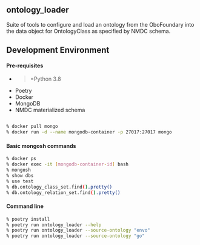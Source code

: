 ## ontology_loader

Suite of tools to configure and load an ontology from the OboFoundary into the data object for OntologyClass as 
specified by NMDC schema.

## Development Environment

#### Pre-requisites

- >=Python 3.8
- Poetry
- Docker
- MongoDB
- NMDC materialized schema

```bash

% docker pull mongo
% docker run -d --name mongodb-container -p 27017:27017 mongo
```

#### Basic mongosh commands
```bash
% docker ps
% docker exec -it [mongodb-container-id] bash
% mongosh
% show dbs
% use test
% db.ontology_class_set.find().pretty()
% db.ontology_relation_set.find().pretty()
``` 

#### Command line
```bash
% poetry install
% poetry run ontology_loader --help
% poetry run ontology_loader --source-ontology "envo"
% poetry run ontology_loader --source-ontology "go"
```
